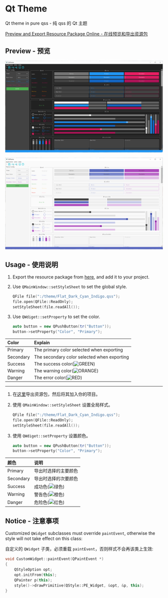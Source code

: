 # Qt Theme

Qt theme in pure qss - 纯 qss 的 Qt 主题

[Preview and Export Resource Package Online - 在线预览和导出资源包](https://hubenchang0515.github.io/moe-tools/#/qt-theme)

## Preview - 预览

![dark](./doc/image/dark.png)

![light](./doc/image/light.png)

## Usage - 使用说明

1. Export the resource package from [here](https://hubenchang0515.github.io/moe-tools/#/qt-theme), and add it to your project.

2. Use `QMainWindow::setStyleSheet` to set the global style.
    ```c++
    QFile file(":/theme/Flat_Dark_Cyan_Indigo.qss");
    file.open(QFile::ReadOnly);
    setStyleSheet(file.readAll());
    ```
3. Use `QWdiget::setProperty` to set the color.
    ```c++
    auto button = new QPushButton(tr("Button"));
    button->setProperty("Color", "Primary");
    ```

| Color        | Explain                                                                    |
| :----------- | :------------------------------------------------------------------------- |
| Primary      | The primary color selected when exporting                                  |
| Secondary    | The secondary color selected when exporting                                |
| Success      | The success color(![GREEN](https://placehold.co/16x16/4caf50/4caf50.png))  |
| Warning      | The warning color(![ORANGE](https://placehold.co/16x16/ff9800/ff9800.png)) |
| Danger        | The error color(![RED](https://placehold.co/16x16/f44336/f44336.png))      |

--- 

1. 在[这里](https://hubenchang0515.github.io/moe-tools/#/qt-theme)导出资源包，然后将其加入你的项目。

2. 使用 `QMainWindow::setStyleSheet` 设置全局样式。
    ```c++
    QFile file(":/theme/Flat_Dark_Cyan_Indigo.qss");
    file.open(QFile::ReadOnly);
    setStyleSheet(file.readAll());
    ```

3. 使用 `QWdiget::setProperty` 设置颜色。
    ```c++
    auto button = new QPushButton(tr("Button"));
    button->setProperty("Color", "Primary");
    ```

| 颜色          | 说明                                                         |
| :----------- | :---------------------------------------------------------- |
| Primary      | 导出时选择的主要颜色                                             |
| Secondary    | 导出时选择的次要颜色                                             |
| Success      | 成功色(![绿色](https://placehold.co/16x16/4caf50/4caf50.png)) |
| Warning      | 警告色(![橙色](https://placehold.co/16x16/ff9800/ff9800.png)) |
| Danger       | 危险色(![红色](https://placehold.co/16x16/f44336/f44336.png)) |


## Notice - 注意事项

Customized `QWidget` subclasses must override `paintEvent`, otherwise the style will not take effect on this class:

自定义的 `QWidget` 子类，必须重载 `paintEvent`，否则样式不会再该类上生效:  

```cpp
void CustomWidget::paintEvent(QPaintEvent *)
{
    QStyleOption opt;
    opt.initFrom(this);
    QPainter p(this);
    style()->drawPrimitive(QStyle::PE_Widget, &opt, &p, this);
}
```
